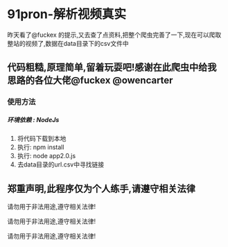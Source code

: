 # 91pron-解析视频真实
昨天看了@fuckex 的提示,又去查了点资料,把整个爬虫完善了一下,现在可以爬取整站的视频了,数据在data目录下的csv文件中
## 代码粗糙,原理简单,留着玩耍吧!感谢在此爬虫中给我思路的各位大佬@fuckex @owencarter
### 使用方法
##### 环境依赖 : NodeJs
1. 将代码下载到本地
2. 执行: npm install
3. 执行: node app2.0.js
4. 去data目录的url.csv中寻找链接

## 郑重声明,此程序仅为个人练手,请遵守相关法律
请勿用于非法用途,遵守相关法律!

请勿用于非法用途,遵守相关法律!

请勿用于非法用途,遵守相关法律!
